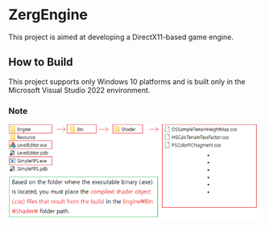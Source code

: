 # ZergEngine
This project is aimed at developing a DirectX11-based game engine.

## How to Build
This project supports only Windows 10 platforms and is built only in the Microsoft Visual Studio 2022 environment.

### Note
![How to Run](help1.png)
